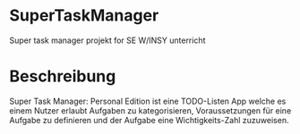 # SuperTaskManager
Super task manager projekt for SE W/INSY unterricht

# Beschreibung
Super Task Manager: Personal Edition ist eine TODO-Listen App welche es einem Nutzer erlaubt Aufgaben zu kategorisieren, Voraussetzungen für eine Aufgabe zu definieren und der Aufgabe eine Wichtigkeits-Zahl zuzuweisen. 
